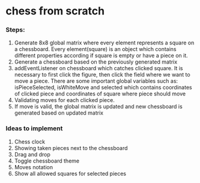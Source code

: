 # chess from scratch

### Steps:
1. Generate 8x8 global matrix where every element represents a square on a chessboard. Every element(square) is an object which contains different properties according if square is empty or have a piece on it.
2. Generate a chessboard based on the previously generated matrix
3. addEventListener on chessboard which catches clicked square. It is necessary to first click the figure, then click the field where we want to move a piece. There are some important global variables such as: isPieceSelected, isWhiteMove and selected which contains coordinates of clicked piece and coordinates of square where piece should move
4. Validating moves for each clicked piece.
5. If move is valid, the global matrix is updated and new chessboard is generated based on updated matrix

### Ideas to implement
1. Chess clock
2. Showing taken pieces next to the chessboard
3. Drag and drop
4. Toggle chessboard theme
5. Moves notation
6. Show all allowed squares for selected pieces